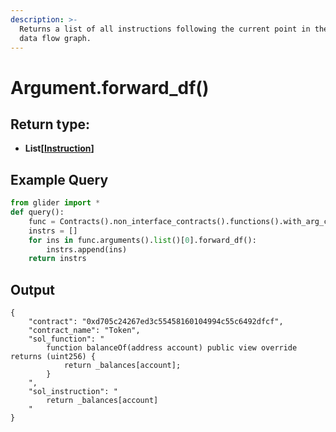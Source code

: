 ```yaml
---
description: >-
  Returns a list of all instructions following the current point in the current
  data flow graph.
---
```


# Argument.forward\_df()

## Return type:

* **List\[**[**Instruction**](../instruction/)**]**&#x20;

## Example Query

```python
from glider import *
def query():
    func = Contracts().non_interface_contracts().functions().with_arg_count(1).exec(1)[0]
    instrs = []
    for ins in func.arguments().list()[0].forward_df():
        instrs.append(ins)
    return instrs
```

## Output

```solidity
{
    "contract": "0xd705c24267ed3c55458160104994c55c6492dfcf",
    "contract_name": "Token",
    "sol_function": "
        function balanceOf(address account) public view override returns (uint256) {
            return _balances[account];
        }
    ",
    "sol_instruction": "
        return _balances[account]
    "
}
```
